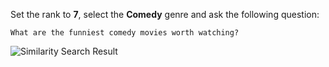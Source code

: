 Set the rank to **7**, select the **Comedy** genre and ask the following question:

```output
What are the funniest comedy movies worth watching?
```

![Similarity Search Result](/images/tutorials/build-and-learn/chapter3-similarity-search-result.png)
